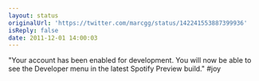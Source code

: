 ```yaml
---
layout: status
originalUrl: 'https://twitter.com/marcgg/status/142241553887399936'
isReply: false
date: 2011-12-01 14:00:03
---
```


"Your account has been enabled for development. You will now be able to see the Developer menu in the latest Spotify Preview build." #joy
